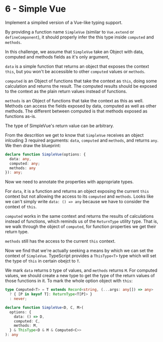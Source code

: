 # 6 - Simple Vue

Implement a simpiled version of a Vue-like typing support.

By providing a function name `SimpleVue` (similar to `Vue.extend` or `defineComponent`), it should properly infer the this type inside `computed` and `methods`.

In this challenge, we assume that `SimpleVue` take an Object with data, computed and methods fields as it's only argument,

`data` is a simple function that returns an object that exposes the context `this`, but you won't be accessible to other `computed` values or `methods`.

`computed` is an Object of functions that take the context as `this`, doing some calculation and returns the result. The computed results should be exposed to the context as the plain return values instead of functions.

`methods` is an Object of functions that take the context as this as well. Methods can access the fields exposed by data, computed as well as other methods. The different between computed is that methods exposed as functions as-is.

The type of SimpleVue's return value can be arbitrary.

From the descrition we get to know that `SimpleVue` receives an object inlcuding 3 required arguments: `data`, `computed` and `methods`, and returns `any`. We then draw the blueprint:

```typescript
declare function SimpleVue(options: {
  data: any,
  computed: any;
  methods: any
}): any;
```

Now we need to annotate the properties with appropriate types.

For `data`, it is a function and returns an object exposing the current `this` context but not allowing the access to its `computed` and `methods`. Looks like we can't simply write `data: () => any` because we have to consider the context of `this`.

`computed` works in the same context and returns the results of calculations instead of functions, which reminds us of the `ReturnType` utility type. That is, we walk through the object of `computed`, for function properties we get their return type.

`methods` still has the access to the current `this` context.

Now we find that we're actually seeking a means by which we can set the context of `SimpleVue`. TypeScript provides a `ThisType<T>` type which will set the type of `this` in certain obejct to `T`.

We mark `data` returns `D` type of values, and `methods` returns `M`. For computed values, we should create a new type to get the type of the return values of those functions in it. To mark the whole option object with `this`:

```typescript
type Computed<T> = T extends Record<string, (...args: any[]) => any>
  ? { [P in keyof T]: ReturnType<T[P]> }
  : never;

declare function SimpleVue<D, C, M>(
  options: {
    data: () => D,
    computed: C,
    methods: M,
  } & ThisType<D & M & Computed<C>>
): any
```

